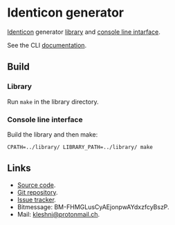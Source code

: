 Identicon generator
===================

[Identicon](https://en.wikipedia.org/wiki/Identicon) generator [library](library) and [console line intarface](tool).

See the CLI [documentation](tool/Documentation.md).

Build
-----

### Library

Run `make` in the library directory.

### Console line interface

Build the library and then make:

```
CPATH=../library/ LIBRARY_PATH=../library/ make
```

Links
-----

* [Source code](https://github.com/Kleshni/identicon-generator/archive/master.zip).
* [Git repository](https://github.com/Kleshni/identicon-generator.git).
* [Issue tracker](https://github.com/Kleshni/identicon-generator/issues).
* Bitmessage: BM-FHMGLusCyAEjonpwAYdxzfcyBszP.
* Mail: [kleshni@protonmail.ch](mailto:kleshni@protonmail.ch).
